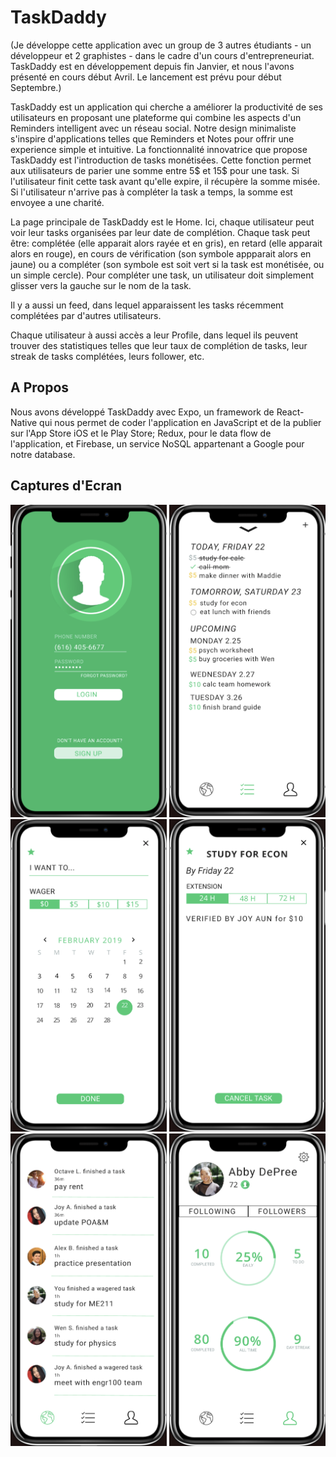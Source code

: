 # TaskDaddy

(Je développe cette application avec un group de 3 autres étudiants - un développeur et 2 graphistes - dans le cadre d'un cours d'entrepreneuriat. TaskDaddy est en développement depuis fin Janvier, et nous l'avons présenté en cours début Avril. Le lancement est prévu pour début Septembre.)

TaskDaddy est un application qui cherche a améliorer la productivité de ses utilisateurs en proposant une plateforme qui combine les aspects d'un Reminders intelligent avec un réseau social. Notre design minimaliste s'inspire d'applications telles que Reminders et Notes pour offrir une experience simple et intuitive.
La fonctionnalité innovatrice que propose TaskDaddy est l'introduction de tasks monétisées. Cette fonction permet aux utilisateurs de parier une somme entre 5$ et 15$ pour une task. Si l'utilisateur finit cette task avant qu'elle expire, il récupère la somme misée. Si l'utilisateur n'arrive pas à compléter la task a temps, la somme est envoyee a une charité. 

La page principale de TaskDaddy est le Home. Ici, chaque utilisateur peut voir leur tasks organisées par leur date de complétion. Chaque task peut être: complétée (elle apparait alors rayée et en gris), en retard (elle apparait alors en rouge), en cours de vérification (son symbole appparait alors en jaune) ou a compléter (son symbole est soit vert si la task est monétisée, ou un simple cercle). Pour compléter une task, un utilisateur doit simplement glisser vers la gauche sur le nom de la task. 

Il y a aussi un feed, dans lequel apparaissent les tasks récemment complétées par d'autres utilisateurs. 

Chaque utilisateur à aussi accès a leur Profile, dans lequel ils peuvent trouver des statistiques telles que leur taux de complétion de tasks, leur streak de tasks complétées, leurs follower, etc.

## A Propos

Nous avons développé TaskDaddy avec Expo, un framework de React-Native qui nous permet de coder l'application en JavaScript et de la publier sur l'App Store iOS et le Play Store; Redux, pour le data flow de l'application, et Firebase, un service NoSQL appartenant a Google pour notre database.

## Captures d'Ecran

<img src="screenshots/login.png" width="250" height="500">

<img src="screenshots/home.png" width="250" height="500">

<img src="screenshots/new_task.png" width="250" height="500">

<img src="screenshots/details.png" width="250" height="500">

<img src="screenshots/feed.png" width="250" height="500">

<img src="screenshots/profile.png" width="250" height="500">
